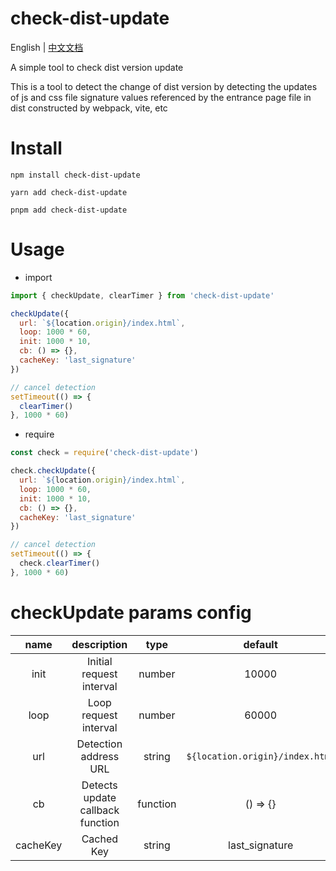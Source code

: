 # check-dist-update

English | [中文文档](./README-zh_CH.md)

A simple tool to check dist version update

This is a tool to detect the change of dist version by detecting the updates of js and css file signature values referenced by the entrance page file in dist constructed by webpack, vite, etc


# Install

```shell
npm install check-dist-update
```
```shell
yarn add check-dist-update
```
```shell
pnpm add check-dist-update
```

# Usage

- import
```javascript
import { checkUpdate, clearTimer } from 'check-dist-update'

checkUpdate({
  url: `${location.origin}/index.html`,
  loop: 1000 * 60,
  init: 1000 * 10,
  cb: () => {},
  cacheKey: 'last_signature'
})

// cancel detection
setTimeout(() => {
  clearTimer()
}, 1000 * 60)
```

- require
```javascript
const check = require('check-dist-update')

check.checkUpdate({
  url: `${location.origin}/index.html`,
  loop: 1000 * 60,
  init: 1000 * 10,
  cb: () => {},
  cacheKey: 'last_signature'
})

// cancel detection
setTimeout(() => {
  check.clearTimer()
}, 1000 * 60)
```

# checkUpdate params config
|   name   |            description            |   type   |             default             |
|:--------:|:---------------------------------:|:--------:|:-------------------------------:|
|   init   |     Initial request interval      |  number  |              10000              |
|   loop   |       Loop request interval       |  number  |              60000              |
|   url    |       Detection address URL       |  string  | `${location.origin}/index.html` |
|    cb    | Detects update callback function  | function |            () => {}             |
| cacheKey |            Cached Key             |  string  |         last_signature          |
